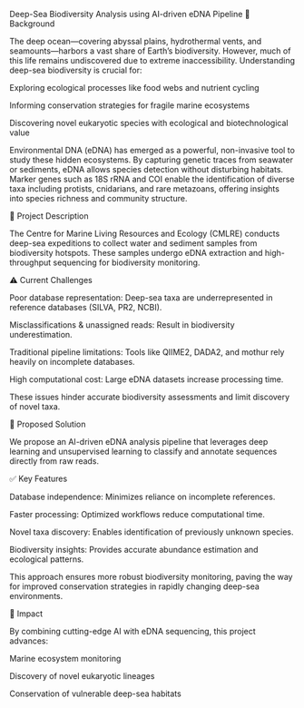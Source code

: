 Deep-Sea Biodiversity Analysis using AI-driven eDNA Pipeline
🌊 Background

The deep ocean—covering abyssal plains, hydrothermal vents, and seamounts—harbors a vast share of Earth’s biodiversity. However, much of this life remains undiscovered due to extreme inaccessibility. Understanding deep-sea biodiversity is crucial for:

Exploring ecological processes like food webs and nutrient cycling

Informing conservation strategies for fragile marine ecosystems

Discovering novel eukaryotic species with ecological and biotechnological value

Environmental DNA (eDNA) has emerged as a powerful, non-invasive tool to study these hidden ecosystems. By capturing genetic traces from seawater or sediments, eDNA allows species detection without disturbing habitats. Marker genes such as 18S rRNA and COI enable the identification of diverse taxa including protists, cnidarians, and rare metazoans, offering insights into species richness and community structure.

🧪 Project Description

The Centre for Marine Living Resources and Ecology (CMLRE) conducts deep-sea expeditions to collect water and sediment samples from biodiversity hotspots. These samples undergo eDNA extraction and high-throughput sequencing for biodiversity monitoring.

⚠️ Current Challenges

Poor database representation: Deep-sea taxa are underrepresented in reference databases (SILVA, PR2, NCBI).

Misclassifications & unassigned reads: Result in biodiversity underestimation.

Traditional pipeline limitations: Tools like QIIME2, DADA2, and mothur rely heavily on incomplete databases.

High computational cost: Large eDNA datasets increase processing time.

These issues hinder accurate biodiversity assessments and limit discovery of novel taxa.

🤖 Proposed Solution

We propose an AI-driven eDNA analysis pipeline that leverages deep learning and unsupervised learning to classify and annotate sequences directly from raw reads.

✅ Key Features

Database independence: Minimizes reliance on incomplete references.

Faster processing: Optimized workflows reduce computational time.

Novel taxa discovery: Enables identification of previously unknown species.

Biodiversity insights: Provides accurate abundance estimation and ecological patterns.

This approach ensures more robust biodiversity monitoring, paving the way for improved conservation strategies in rapidly changing deep-sea environments.

🚀 Impact

By combining cutting-edge AI with eDNA sequencing, this project advances:

Marine ecosystem monitoring

Discovery of novel eukaryotic lineages

Conservation of vulnerable deep-sea habitats

